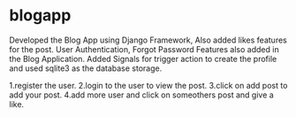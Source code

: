 # blogapp
Developed the Blog App using Django Framework,
Also added likes features for the post.
User Authentication, Forgot Password Features also added in the Blog Application.
Added Signals for trigger action to create the profile and used sqlite3 as the database storage.

1.register the user.
2.login to the user to view the post.
3.click on add post to add your post.
4.add more user and click on someothers post and give a like.